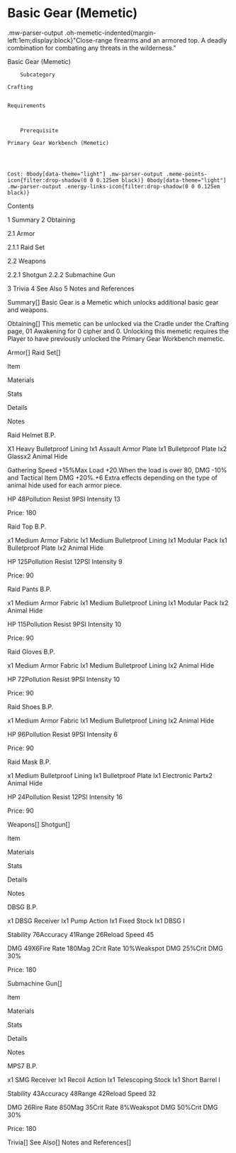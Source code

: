 # Basic Gear (Memetic)

.mw-parser-output .oh-memetic-indented{margin-left:1em;display:block}"Close-range firearms and an armored top. A deadly combination for combating any threats in the wilderness."

Basic Gear (Memetic)


	
		
		
	
	



	
		Subcategory
	
	Crafting


	Requirements


	
		Prerequisite
	
	Primary Gear Workbench (Memetic)



	
	Cost: 0body[data-theme="light"] .mw-parser-output .meme-points-icon{filter:drop-shadow(0 0 0.125em black)} 0body[data-theme="light"] .mw-parser-output .energy-links-icon{filter:drop-shadow(0 0 0.125em black)}





Contents

1 Summary
2 Obtaining

2.1 Armor

2.1.1 Raid Set


2.2 Weapons

2.2.1 Shotgun
2.2.2 Submachine Gun




3 Trivia
4 See Also
5 Notes and References



Summary[]
Basic Gear is a Memetic which unlocks additional basic gear and weapons.

Obtaining[]
This memetic can be unlocked via the Cradle under the Crafting page, 01 Awakening for 0 cipher and  0. Unlocking this memetic requires the Player to have previously unlocked the Primary Gear Workbench memetic.

Armor[]
Raid Set[]


Item

Materials

Stats

Details

Notes


Raid Helmet B.P.

X1 Heavy Bulletproof Lining Ix1 Assault Armor Plate Ix1 Bulletproof Plate Ix2 Glassx2 Animal Hide

Gathering Speed +15%Max Load +20.When the load is over 80, DMG -10% and Tactical Item DMG +20%.+6 Extra effects depending on the type of animal hide used for each armor piece.

HP 48Pollution Resist 9PSI Intensity 13

Price: 180


Raid Top B.P.

x1 Medium Armor Fabric Ix1 Medium Bulletproof Lining Ix1 Modular Pack Ix1 Bulletproof Plate Ix2 Animal Hide

HP 125Pollution Resist 12PSI Intensity 9

Price: 90


Raid Pants B.P.

x1 Medium Armor Fabric Ix1 Medium Bulletproof Lining Ix1 Modular Pack Ix2 Animal Hide

HP 115Pollution Resist 9PSI Intensity 10

Price: 90


Raid Gloves B.P.

x1 Medium Armor Fabric Ix1 Medium Bulletproof Lining Ix2 Animal Hide

HP 72Pollution Resist 9PSI Intensity 10

Price: 90


Raid Shoes B.P.

x1 Medium Armor Fabric Ix1 Medium Bulletproof Lining Ix2 Animal Hide

HP 96Pollution Resist 9PSI Intensity 6

Price: 90


Raid Mask B.P.

x1 Medium Bulletproof Lining Ix1 Bulletproof Plate Ix1 Electronic Partx2 Animal Hide

HP 24Pollution Resist 12PSI Intensity 16

Price: 90


Weapons[]
Shotgun[]


Item

Materials

Stats

Details

Notes


DBSG B.P.

x1 DBSG Receiver Ix1 Pump Action Ix1 Fixed Stock Ix1 DBSG I

Stability 76Accuracy 41Range 26Reload Speed 45

DMG 49X6Fire Rate 180Mag 2Crit Rate 10%Weakspot DMG 25%Crit DMG 30%

Price:  180


Submachine Gun[]


Item

Materials

Stats

Details

Notes


MPS7 B.P.

x1 SMG Receiver Ix1 Recoil Action Ix1 Telescoping Stock Ix1 Short Barrel I

Stability 43Accuracy 48Range 42Reload Speed 32

DMG 26Rire Rate 850Mag 35Crit Rate 8%Weakspot DMG 50%Crit DMG 30%

Price:  180


Trivia[]
See Also[]
Notes and References[]
